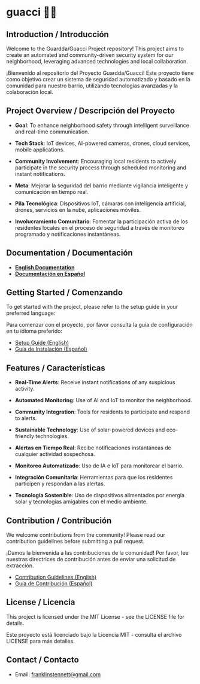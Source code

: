 # guacci 👀🦾
## Introduction / Introducción

Welcome to the Guardda/Guacci Project repository! This project aims to create an automated and community-driven security system for our neighborhood, leveraging advanced technologies and local collaboration.

¡Bienvenido al repositorio del Proyecto Guardda/Guacci! Este proyecto tiene como objetivo crear un sistema de seguridad automatizado y basado en la comunidad para nuestro barrio, utilizando tecnologías avanzadas y la colaboración local.

## Project Overview / Descripción del Proyecto

- **Goal**: To enhance neighborhood safety through intelligent surveillance and real-time communication.
- **Tech Stack**: IoT devices, AI-powered cameras, drones, cloud services, mobile applications.
- **Community Involvement**: Encouraging local residents to actively participate in the security process through scheduled monitoring and instant notifications.

- **Meta**: Mejorar la seguridad del barrio mediante vigilancia inteligente y comunicación en tiempo real.
- **Pila Tecnológica**: Dispositivos IoT, cámaras con inteligencia artificial, drones, servicios en la nube, aplicaciones móviles.
- **Involucramiento Comunitario**: Fomentar la participación activa de los residentes locales en el proceso de seguridad a través de monitoreo programado y notificaciones instantáneas.

## Documentation / Documentación

- **[English Documentation](docs/en/README.md)**
- **[Documentación en Español](docs/es/README.md)**

## Getting Started / Comenzando

To get started with the project, please refer to the setup guide in your preferred language:

Para comenzar con el proyecto, por favor consulta la guía de configuración en tu idioma preferido:

- [Setup Guide (English)](docs/en/setup-guide.md)
- [Guía de Instalación (Español)](docs/es/guia-de-instalacion.md)

## Features / Características

- **Real-Time Alerts**: Receive instant notifications of any suspicious activity.
- **Automated Monitoring**: Use of AI and IoT to monitor the neighborhood.
- **Community Integration**: Tools for residents to participate and respond to alerts.
- **Sustainable Technology**: Use of solar-powered devices and eco-friendly technologies.

- **Alertas en Tiempo Real**: Recibe notificaciones instantáneas de cualquier actividad sospechosa.
- **Monitoreo Automatizado**: Uso de IA e IoT para monitorear el barrio.
- **Integración Comunitaria**: Herramientas para que los residentes participen y respondan a las alertas.
- **Tecnología Sostenible**: Uso de dispositivos alimentados por energía solar y tecnologías amigables con el medio ambiente.

## Contribution / Contribución

We welcome contributions from the community! Please read our contribution guidelines before submitting a pull request.

¡Damos la bienvenida a las contribuciones de la comunidad! Por favor, lee nuestras directrices de contribución antes de enviar una solicitud de extracción.

- [Contribution Guidelines (English)](CONTRIBUTING.md)
- [Guía de Contribución (Español)](CONTRIBUTING_ES.md)

## License / Licencia

This project is licensed under the MIT License - see the LICENSE file for details.

Este proyecto está licenciado bajo la Licencia MIT - consulta el archivo LICENSE para más detalles.

## Contact / Contacto

- Email: [franklinstennett@gmail.com](franklinstennett@gmail.com)
